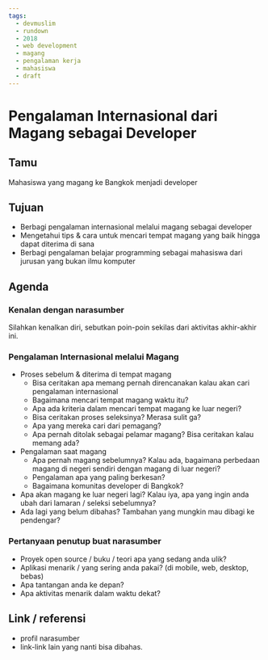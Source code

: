 ```yaml
---
tags:
  - devmuslim
  - rundown
  - 2018
  - web development
  - magang
  - pengalaman kerja
  - mahasiswa
  - draft
---
```


# Pengalaman Internasional dari Magang sebagai Developer
## Tamu

Mahasiswa yang magang ke Bangkok menjadi developer

## Tujuan

- Berbagi pengalaman internasional melalui magang sebagai developer
- Mengetahui tips & cara untuk mencari tempat magang yang baik hingga dapat diterima di sana
- Berbagi pengalaman belajar programming sebagai mahasiswa dari jurusan yang bukan ilmu komputer

## Agenda

### Kenalan dengan narasumber

Silahkan kenalkan diri, sebutkan poin-poin sekilas dari aktivitas akhir-akhir ini.

### Pengalaman Internasional melalui Magang

- Proses sebelum & diterima di tempat magang
  - Bisa ceritakan apa memang pernah direncanakan kalau akan cari pengalaman internasional
  - Bagaimana mencari tempat magang waktu itu?
  - Apa ada kriteria dalam mencari tempat magang ke luar negeri?
  - Bisa ceritakan proses seleksinya? Merasa sulit ga?
  - Apa yang mereka cari dari pemagang?
  - Apa pernah ditolak sebagai pelamar magang? Bisa ceritakan kalau memang ada?
- Pengalaman saat magang
  - Apa pernah magang sebelumnya? Kalau ada, bagaimana perbedaan magang di negeri sendiri dengan magang di luar negeri?
  - Pengalaman apa yang paling berkesan?
  - Bagaimana komunitas developer di Bangkok?
- Apa akan magang ke luar negeri lagi? Kalau iya, apa yang ingin anda ubah dari lamaran / seleksi sebelumnya?
- Ada lagi yang belum dibahas? Tambahan yang mungkin mau dibagi ke pendengar?

### Pertanyaan penutup buat narasumber

- Proyek open source / buku / teori apa yang sedang anda ulik?
- Aplikasi menarik / yang sering anda pakai? (di mobile, web, desktop, bebas)
- Apa tantangan anda ke depan?
- Apa aktivitas menarik dalam waktu dekat?

## Link / referensi

- profil narasumber
- link-link lain yang nanti bisa dibahas.